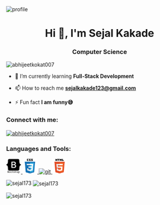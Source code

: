 <img alt="profile" width="900" src="https://static.vecteezy.com/system/resources/thumbnails/001/166/103/small/blue-futuristic-control-panel-design.jpg"/>

<h1 align="center">Hi 👋, I'm Sejal Kakade</h1>
<h3 align="center">Computer Science </h3>

<!-- <img align="right" alt="code" width="400" src="https://i.pinimg.com/originals/54/e3/7d/54e37d8074ebcde1d96c77d7b2a7f310.gif"/> -->

<p align="left"> <img src="https://komarev.com/ghpvc/?username=abhijeetkokat007&label=Profile%20views&color=0e75b6&style=flat" alt="abhijeetkokat007" /> </p>

- 🌱 I’m currently learning **Full-Stack Development**

- 📫 How to reach me **sejalkakade123@gmail.com**

- ⚡ Fun fact **I am funny😅**

<h3 align="left">Connect with me:</h3>
<p align="left">

<a href="https://linkedin.com/in/sejal173" target="blank"><img align="center" src="https://raw.githubusercontent.com/rahuldkjain/github-profile-readme-generator/master/src/images/icons/Social/linked-in-alt.svg" alt="abhijeetkokat007" height="30" width="40" /></a>

</p>

<h3 align="left">Languages and Tools:</h3>
<p align="left"> <a href="https://getbootstrap.com" target="_blank" rel="noreferrer"> <img src="https://raw.githubusercontent.com/devicons/devicon/master/icons/bootstrap/bootstrap-plain-wordmark.svg" alt="bootstrap" width="40" height="40"/> </a>  <a href="https://www.w3schools.com/css/" target="_blank" rel="noreferrer"> <img src="https://raw.githubusercontent.com/devicons/devicon/master/icons/css3/css3-original-wordmark.svg" alt="css3" width="40" height="40"/> </a> <a href="https://git-scm.com/" target="_blank" rel="noreferrer"> <img src="https://www.vectorlogo.zone/logos/git-scm/git-scm-icon.svg" alt="git" width="40" height="40"/> </a> <a href="https://www.w3.org/html/" target="_blank" rel="noreferrer"> <img src="https://raw.githubusercontent.com/devicons/devicon/master/icons/html5/html5-original-wordmark.svg" alt="html5" width="40" height="40"/> </a>  </p>

<p><img align="left" src="https://github-readme-stats.vercel.app/api/top-langs?username=abhijeetkokat007&show_icons=true&locale=en&layout=compact" alt="sejal173" /></p>

<p>&nbsp;<img align="center" src="https://github-readme-stats.vercel.app/api?username=sejal173&show_icons=true&locale=en" alt="sejal173" /></p>

<p><img align="center" src="https://github-readme-streak-stats.herokuapp.com/?user=sejal173&" alt="sejal173" /></p>